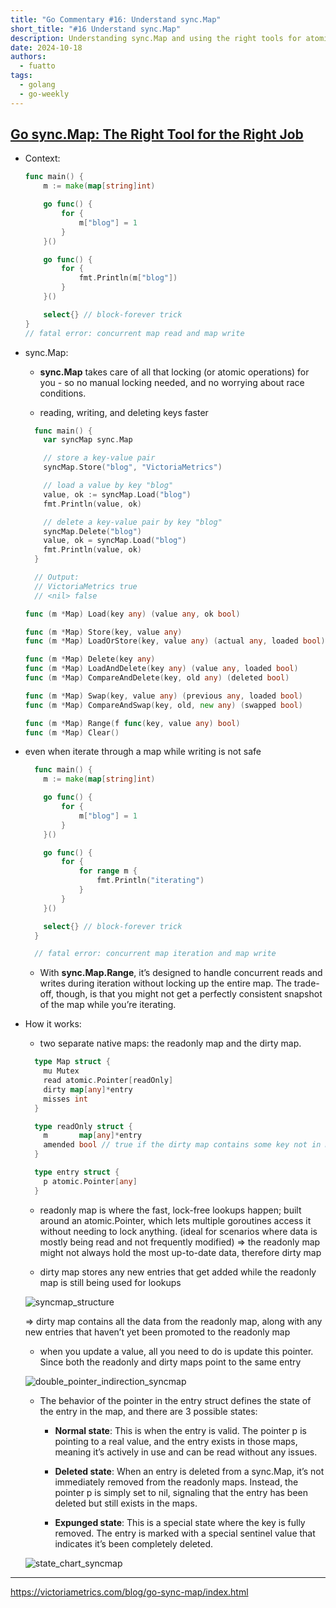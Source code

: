 ```yaml
---
title: "Go Commentary #16: Understand sync.Map"
short_title: "#16 Understand sync.Map"
description: Understanding sync.Map and using the right tools for atomic operations in Go.
date: 2024-10-18
authors:
  - fuatto
tags:
  - golang
  - go-weekly
---
```


## [Go sync.Map: The Right Tool for the Right Job](https://victoriametrics.com/blog/go-sync-map/index.html)

- Context:

  ```go
  func main() {
      m := make(map[string]int)

      go func() {
          for {
              m["blog"] = 1
          }
      }()

      go func() {
          for {
              fmt.Println(m["blog"])
          }
      }()

      select{} // block-forever trick
  }
  // fatal error: concurrent map read and map write

  ```

- sync.Map:

  - **sync.Map** takes care of all that locking (or atomic operations) for you - so no manual locking needed, and no worrying about race conditions.

  - reading, writing, and deleting keys faster

  ```go
    func main() {
      var syncMap sync.Map

      // store a key-value pair
      syncMap.Store("blog", "VictoriaMetrics")

      // load a value by key "blog"
      value, ok := syncMap.Load("blog")
      fmt.Println(value, ok)

      // delete a key-value pair by key "blog"
      syncMap.Delete("blog")
      value, ok = syncMap.Load("blog")
      fmt.Println(value, ok)
    }

    // Output:
    // VictoriaMetrics true
    // <nil> false
  ```

  ```go
  func (m *Map) Load(key any) (value any, ok bool)

  func (m *Map) Store(key, value any)
  func (m *Map) LoadOrStore(key, value any) (actual any, loaded bool)

  func (m *Map) Delete(key any)
  func (m *Map) LoadAndDelete(key any) (value any, loaded bool)
  func (m *Map) CompareAndDelete(key, old any) (deleted bool)

  func (m *Map) Swap(key, value any) (previous any, loaded bool)
  func (m *Map) CompareAndSwap(key, old, new any) (swapped bool)

  func (m *Map) Range(f func(key, value any) bool)
  func (m *Map) Clear()
  ```

- even when iterate through a map while writing is not safe

  ```go
    func main() {
      m := make(map[string]int)

      go func() {
          for {
              m["blog"] = 1
          }
      }()

      go func() {
          for {
              for range m {
                  fmt.Println("iterating")
              }
          }
      }()

      select{} // block-forever trick
    }

    // fatal error: concurrent map iteration and map write
  ```

  - With **sync.Map.Range**, it’s designed to handle concurrent reads and writes during iteration without locking up the entire map. The trade-off, though, is that you might not get a perfectly consistent snapshot of the map while you’re iterating.

- How it works:

  - two separate native maps: the readonly map and the dirty map.

  ```go
    type Map struct {
      mu Mutex
      read atomic.Pointer[readOnly]
      dirty map[any]*entry
      misses int
    }

    type readOnly struct {
      m       map[any]*entry
      amended bool // true if the dirty map contains some key not in m.
    }

    type entry struct {
      p atomic.Pointer[any]
    }
  ```

  - readonly map is where the fast, lock-free lookups happen; built around an atomic.Pointer, which lets multiple goroutines access it without needing to lock anything. (ideal for scenarios where data is mostly being read and not frequently modified)
    => the readonly map might not always hold the most up-to-date data, therefore dirty map

  - dirty map stores any new entries that get added while the readonly map is still being used for lookups

  ![syncmap_structure](assets/syncmap_structure.png)

  => dirty map contains all the data from the readonly map, along with any new entries that haven’t yet been promoted to the readonly map

  - when you update a value, all you need to do is update this pointer. Since both the readonly and dirty maps point to the same entry

  ![double_pointer_indirection_syncmap](assets/double_pointer_indirection_syncmap.png)

  - The behavior of the pointer in the entry struct defines the state of the entry in the map, and there are 3 possible states:

    - **Normal state**: This is when the entry is valid. The pointer p is pointing to a real value, and the entry exists in those maps, meaning it’s actively in use and can be read without any issues.

    - **Deleted state**: When an entry is deleted from a sync.Map, it’s not immediately removed from the readonly maps. Instead, the pointer p is simply set to nil, signaling that the entry has been deleted but still exists in the maps.

    - **Expunged state**: This is a special state where the key is fully removed. The entry is marked with a special sentinel value that indicates it’s been completely deleted.

  ![state_chart_syncmap](assets/state_chart_syncmap.png)

---

https://victoriametrics.com/blog/go-sync-map/index.html

